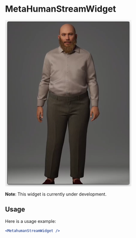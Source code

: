 # MetaHumanStreamWidget


![MetaHumanStreamWidget Widget](../../static/media/metahumanwidget.png)

**Note**: This widget is currently under development.


## Usage

Here is a usage example:

```jsx
<MetahumanStreamWidget />
```